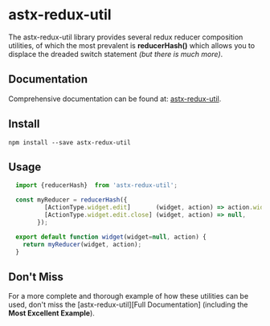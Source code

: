 # astx-redux-util

The astx-redux-util library provides several redux reducer composition
utilities, of which the most prevalent is **reducerHash()** which
allows you to displace the dreaded switch statement *(but there is
much more)*.


## Documentation

Comprehensive documentation can be found at: [astx-redux-util].


## Install

```shell
npm install --save astx-redux-util
```


## Usage

```JavaScript
  import {reducerHash}  from 'astx-redux-util';

  const myReducer = reducerHash({
          [ActionType.widget.edit]       (widget, action) => action.widget,
          [ActionType.widget.edit.close] (widget, action) => null,
        });

  export default function widget(widget=null, action) {
    return myReducer(widget, action);
  }
```



## Don't Miss

For a more complete and thorough example of how these utilities can be
used, don't miss the [astx-redux-util][Full Documentation] (including the **Most
Excellent Example**).


[astx-redux-util]: https://kevinast.github.io/astx-redux-util/

